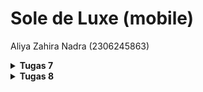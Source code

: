 # Sole de Luxe (mobile)
Aliya Zahira Nadra (2306245863)

<details>
<Summary><b>Tugas 7</b></Summary>

## 1. Jelaskan apa yang dimaksud dengan stateless widget dan stateful widget, dan jelaskan perbedaan dari keduanya.
- Stateless Widget merupakan widget yang bersifat statis atau tidak dapat berubah (immutable) setelah dibuat. Widget ini tidak memiliki kemampuan untuk menyimpan state atau keadaan yang bisa berubah, sehingga sangat cocok digunakan untuk tampilan yang tidak memerlukan perubahan data seperti teks statis, ikon, atau gambar yang tetap.
- Stateful Widget adalah widget yang bersifat dinamis atau dapat berubah (mutable). Widget ini memiliki kemampuan untuk menyimpan dan mengelola state yang bisa diubah selama widget tersebut hidup. Ketika terjadi perubahan state, widget akan melakukan proses render ulang untuk memperbarui tampilan sesuai dengan state terbaru. Stateful Widget sangat cocok digunakan untuk tampilan yang memerlukan interaksi pengguna atau perubahan data, seperti formulir, penghitung (counter), kotak centang (checkbox), atau menu dropdown. 


## 2. Sebutkan widget apa saja yang kamu gunakan pada proyek ini dan jelaskan fungsinya.
Pada proyek ini, ada 16 widget yang digunakan. 
- `MaterialApp` : widget root utama aplikasi flutter, menyediakan tema dan konfigurasi dasar aplikasi, mengatur halaman home yang akan ditampilkan pertama kali.
- `Scaffold` : menyediakan struktur dasar layout material design, mengatur AppBar dan body dari halaman.
- `AppBar` : menampilkan bar bagian atas aplikasi, berisi judul "Sole de Luxe" dengan style khusus, menggunakan warna dari tema primary.
- `Column & Row` : Column mengatur widget secara vertikal, Row mengatur widget secara horizontal, digunakan untuk menyusun layout InfoCard dan konten.
- `Card` : menampilkan informasi dalam bentuk kartu dengan efek elevasi, digunakan dalam InfoCard untuk menampilkan NPM, Nama, dan Kelas.
- `Container` : membungkus widget lain dengan padding dan styling, mengatur ukuran dan padding konten dalam card.
- `GridView.count` : menampilkan item dalam bentuk grid, mengatur jumlah kolom (crossAxisCount: 3), menampilkan ItemCard untuk Lihat Item, Tambah Item, dan Logout.
- `Material` : memberikan background color pada ItemCard, mengatur border radius untuk tampilan rounded.
- `InkWell` : memberikan efek ripple saat ItemCard ditekan, menangani onTap event untuk menampilkan SnackBar.
- `Icon` : menampilkan ikon pada setiap ItemCard, menggunakan Icons dari material design (mood, add, logout).
- `Text` : menampilkan teks seperti judul, konten card, dan welcome message, dapat dikustomisasi dengan TextStyle.
- `SizedBox` : memberikan jarak/spasi antar widget, mengatur height antara komponen.
- `Padding`: memberikan padding pada widget, mengatur jarak internal konten.
- `Center` : mengatur posisi widget ke tengah, digunakan untuk menyelaraskan konten.
- `SnackBar`: menampilkan pesan pop-up di bagian bawah layar, muncul saat ItemCard ditekan.
- `MediaQuery` : mendapatkan informasi ukuran layar, digunakan untuk mengatur lebar InfoCard.

## 3. Apa fungsi dari `setState()`? Jelaskan variabel apa saja yang dapat terdampak dengan fungsi tersebut.
`setState()` berfungsi untuk memberitahu framework Flutter bahwa terjadi perubahan pada internal state widget, sehingga Flutter perlu melakukan rebuild pada widget tersebut dengan state/nilai yang baru. Variabel yang dapat terdampak oleh setState()adalah semua variabel state yang berada di dalam stateful widget.

## 4. Jelaskan perbedaan antara const dengan final.
1. const digunakan untuk membuat variabel immutable yang nilainya harus diketahui saat compile time, menjadikan objek dan propertinya immutable secara mendalam (deeply immutable), dan nilai yang sama akan berbagi memory yang sama.
2. final memungkinkan nilai diinisialisasi pada saat runtime dan hanya bisa di-assign sekali, namun properti dalam objek final masih bisa diubah (shallow immutable). final lebih cocok untuk nilai yang ditentukan saat runtime tapi tidak akan diubah setelahnya.

## 5. Jelaskan bagaimana cara kamu mengimplementasikan checklist-checklist di atas.
1. Pertama, saya membuat sebuah proyek Flutter baru lewat terminal/cmd dengan nama "sole_de_luxe". Lalu, saya memodifikasi file main.dart agar sesuai dengan tema sole de luxe pada tugas sebelumnya. Setelah itu, saya membuat menu beserta fitur-fiturnya. Lalu saya memodifikasi tampilan dari flutter app saya.
2. Untuk membuat tiga tombol sederhana dengan ikon dan teks. Langkah awalnya, saya membuat class ItemHomepage yang berisi nama dan icon untuk menyimpan properti card. Lalu di MyHomePage, buat list items untuk menyimpan daftar tombol yang diinginkan (Lihat Mood, Tambah Mood, Logout) dengan icon masing-masing. Setelah itu baru saya menambahkan class ItemCard untuk menampilkan tombol dengan fiturnya. 
3. Dalam implementasi warna berbeda, saya membuat daftar warna di MyHomePage dengan 3 warna Emerald berbeda. Lalu menambahkan properti color di class ItemCard dan menghubungkannya ke masing-masing tombol agar memiliki warna yang berbeda.
4. Untuk implementasi Snackbar, saya memanfaatkan fungsi onTap yang ada di ItemCard. Menggunakan ScaffoldMessenger untuk mengelola Snackbar dan menampilkan pesan sesuai tombol yang ditekan ("Kamu telah menekan tombol [nama tombol]").

</details>

<details>
<Summary><b>Tugas 8</b></Summary>

## 1. Apa kegunaan const di Flutter? Jelaskan apa keuntungan ketika menggunakan const pada kode Flutter. Kapan sebaiknya kita menggunakan const, dan kapan sebaiknya tidak digunakan?
`const` di Flutter digunakan untuk membuat objek yang nilainya konstan dan tidak akan berubah (immutable) saat compile-time. 
Keuntungannya ketika menggunakan `const`:
- Meningkatkan performa aplikasi karena objek dibuat saat compile-time
- Menghemat memori karena menggunakan instance yang sama
- Mencegah perubahan tidak disengaja pada nilai

Waktu terbaik untuk menggunakan `const`:
- Widget statis yang tidak berubah
- Nilai yang sudah diketahui saat compile-time
- Collections yang isinya tetap

Sebaiknya tidak digunakan ketika:
- Data yang berubah saat runtime
- Widget dengan state
- Data dari API/database
- Widget yang bergantung pada context

## 2. Jelaskan dan bandingkan penggunaan Column dan Row pada Flutter. Berikan contoh implementasi dari masing-masing layout widget ini!
Column digunakan untuk menyusun widget secara vertikal (atas ke bawah), sedangkan Row digunakan untuk menyusun widget secara horizontal (kiri ke kanan).
Contoh di layout widget:
- Column digunakan untuk menyusun judul dan form fields di shoesentry_form.dart
- Row digunakan untuk menyusun card NPM, Name, dan Class secara horizontal di menu.dart

## 3. Sebutkan apa saja elemen input yang kamu gunakan pada halaman form yang kamu buat pada tugas kali ini. Apakah terdapat elemen input Flutter lain yang tidak kamu gunakan pada tugas ini? Jelaskan!
Pada form Sole de Luxe, saya menggunakan TextFormField untuk semua input:
- Shoes Name (text)
- Price (number)
- Description (text)
- Color (text)
- Condition (text)
- Release Year (number)

Elemen input Flutter lain yg tidak digunakan : `Checkbox`, `RadioButton`, `DropdownButton`, `Slider`, `Switch`, `DatePicker`, `TimePicker`, `FileInput`.

Pada Sole de Luxe saya menggunakan TextFormField karena sesuai dengan kebutuhan input data sepatu yang kebanyakan berupa teks dan angka, serta memiliki fitur validasi bawaan yang mudah diimplementasikan.

## 4. Bagaimana cara kamu mengatur tema (theme) dalam aplikasi Flutter agar aplikasi yang dibuat konsisten? Apakah kamu mengimplementasikan tema pada aplikasi yang kamu buat?
Saya mengatur tema aplikasi Sole de Luxe di main.dart dengan menggunakan ThemeData dan colorScheme untuk menetapkan warna utama aplikasi. Tema ini diimplementasikan secara konsisten di seluruh aplikasi melalui penggunaan Theme.of(context) untuk AppBar, buttons, dan cards, serta menggunakan warna-warna yang sesuai dengan color palette emerald untuk setiap komponen UI.

## 5. Bagaimana cara kamu menangani navigasi dalam aplikasi dengan banyak halaman pada Flutter?
Saya menggunakan Navigator.push() dan Navigator.pushReplacement() untuk navigasi antar halaman di aplikasi Sole de Luxe. Implementasinya ada di drawer untuk navigasi ke halaman utama dan form tambah sepatu, serta di card "Tambah Item" yang akan mengarahkan ke halaman form, dengan MaterialPageRoute sebagai routenya.
</details>